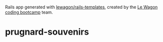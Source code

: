Rails app generated with [lewagon/rails-templates](https://github.com/lewagon/rails-templates), created by the [Le Wagon coding bootcamp](https://www.lewagon.com) team.
# prugnard-souvenirs
